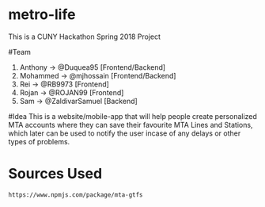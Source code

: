 # metro-life
This is a CUNY Hackathon Spring 2018 Project

#Team
  1. Anthony -> @Duquea95 [Frontend/Backend]
  3. Mohammed -> @mjhossain [Frontend/Backend]
  4. Rei -> @RB9973 [Frontend]
  5. Rojan -> @ROJAN99 [Frontend]
  6. Sam -> 	@ZaldivarSamuel [Backend]
  
 #Idea
    This is a website/mobile-app that will help people create personalized MTA accounts where they can save their favourite MTA Lines and Stations, which later can be used to notify the user incase of any delays or other types of problems.

 # Sources Used
 	https://www.npmjs.com/package/mta-gtfs
